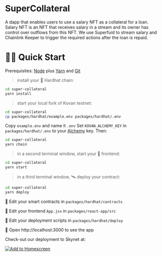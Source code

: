 # SuperCollateral

A dapp that enables users to use a salary NFT as a collateral for a loan. Salary NFT is an NFT that receives salary in a stream and its owner has control over outflows from this NFT. We use Superfuid to stream salary and Chainlink Keeper to trigger the required actions after the loan is repaid.


# 🏄‍♂️ Quick Start

Prerequisites: [Node](https://nodejs.org/en/download/) plus [Yarn](https://classic.yarnpkg.com/en/docs/install/) and [Git](https://git-scm.com/downloads)

> install your 👷‍ Hardhat chain:

```bash
cd super-collateral
yarn install
```

> start your local fork of Kovan testnet:

```bash
cd super-collateral
cp packages/hardhat/example.env packages/hardhat/.env
```
Copy `example.env` and name it `.env`
Set `KOVAN_ALCHEMY_KEY` in `packages/hardhat/.env` to your [Alchemy](https://www.alchemy.com/) key. Then:

```bash
cd super-collateral
yarn chain
```

> in a second terminal window, start your 📱 frontend:

```bash
cd super-collateral
yarn start
```

> in a third terminal window, 🛰 deploy your contract:

```bash
cd super-collateral
yarn deploy
```

🔏 Edit your smart contracts in `packages/hardhat/contracts`

📝 Edit your frontend `App.jsx` in `packages/react-app/src`

💼 Edit your deployment scripts in `packages/hardhat/deploy`

📱 Open http://localhost:3000 to see the app

Check-out our deployment to Skynet at:

[![Add to Homescreen](https://img.shields.io/badge/Skynet-Add%20To%20Homescreen-00c65e?logo=skynet&labelColor=0d0d0d)](https://homescreen.hns.siasky.net/#/skylink/[skylink])
